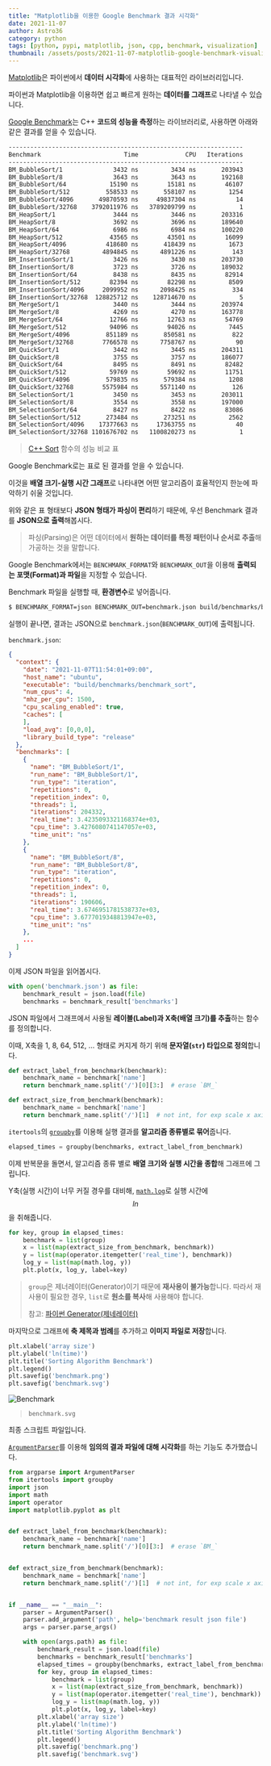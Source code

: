 ```yaml
---
title: "Matplotlib을 이용한 Google Benchmark 결과 시각화"
date: 2021-11-07
author: Astro36
category: python
tags: [python, pypi, matplotlib, json, cpp, benchmark, visualization]
thumbnail: /assets/posts/2021-11-07-matplotlib-google-benchmark-visualization/thumbnail.jpg
---
```


[Matplotlib](https://matplotlib.org/)은 파이썬에서 **데이터 시각화**에 사용하는 대표적인 라이브러리입니다.

파이썬과 Matplotlib을 이용하면 쉽고 빠르게 원하는 **데이터를 그래프**로 나타낼 수 있습니다.

[Google Benchmark](https://github.com/google/benchmark)는 C++ **코드의 성능을 측정**하는 라이브러리로, 사용하면 아래와 같은 결과를 얻을 수 있습니다.

```txt
-----------------------------------------------------------------
Benchmark                       Time             CPU   Iterations
-----------------------------------------------------------------
BM_BubbleSort/1              3432 ns         3434 ns       203943
BM_BubbleSort/8              3643 ns         3643 ns       192168
BM_BubbleSort/64            15190 ns        15181 ns        46107
BM_BubbleSort/512          558533 ns       558107 ns         1254
BM_BubbleSort/4096       49870593 ns     49837304 ns           14
BM_BubbleSort/32768    3792011976 ns   3789209799 ns            1
BM_HeapSort/1                3444 ns         3446 ns       203316
BM_HeapSort/8                3692 ns         3696 ns       189640
BM_HeapSort/64               6986 ns         6984 ns       100220
BM_HeapSort/512             43565 ns        43501 ns        16099
BM_HeapSort/4096           418680 ns       418439 ns         1673
BM_HeapSort/32768         4894845 ns      4891226 ns          143
BM_InsertionSort/1           3426 ns         3430 ns       203730
BM_InsertionSort/8           3723 ns         3726 ns       189032
BM_InsertionSort/64          8438 ns         8435 ns        82914
BM_InsertionSort/512        82394 ns        82298 ns         8509
BM_InsertionSort/4096     2099952 ns      2098425 ns          334
BM_InsertionSort/32768  128825712 ns    128714670 ns            5
BM_MergeSort/1               3440 ns         3444 ns       203974
BM_MergeSort/8               4269 ns         4270 ns       163778
BM_MergeSort/64             12766 ns        12763 ns        54769
BM_MergeSort/512            94096 ns        94026 ns         7445
BM_MergeSort/4096          851189 ns       850581 ns          822
BM_MergeSort/32768        7766578 ns      7758767 ns           90
BM_QuickSort/1               3442 ns         3445 ns       204311
BM_QuickSort/8               3755 ns         3757 ns       186077
BM_QuickSort/64              8495 ns         8491 ns        82482
BM_QuickSort/512            59769 ns        59692 ns        11751
BM_QuickSort/4096          579835 ns       579384 ns         1208
BM_QuickSort/32768        5575984 ns      5571140 ns          126
BM_SelectionSort/1           3450 ns         3453 ns       203011
BM_SelectionSort/8           3554 ns         3558 ns       197000
BM_SelectionSort/64          8427 ns         8422 ns        83086
BM_SelectionSort/512       273484 ns       273251 ns         2562
BM_SelectionSort/4096    17377663 ns     17363755 ns           40
BM_SelectionSort/32768 1101676702 ns   1100820273 ns            1
```

> [C++ Sort](https://github.com/int-i/cpp-sort) 함수의 성능 비교 표

Google Benchmark로는 표로 된 결과를 얻을 수 있습니다.

이것을 **배열 크기-실행 시간 그래프**로 나타내면 어떤 알고리즘이 효율적인지 한눈에 파악하기 쉬울 것입니다.

위와 같은 표 형태보다 **JSON 형태가 파싱이 편리**하기 때문에, 우선 Benchmark 결과를 **JSON으로 출력**해봅시다.

> 파싱(Parsing)은 어떤 데이터에서 **원하는 데이터를 특정 패턴이나 순서로 추출**해 가공하는 것을 말합니다.

Google Benchmark에서는 `BENCHMARK_FORMAT`와 `BENCHMARK_OUT`을 이용해 **출력되는 포맷(Format)과 파일**을 지정할 수 있습니다.

Benchmark 파일을 실행할 때, **환경변수**로 넣어줍니다.

```txt
$ BENCHMARK_FORMAT=json BENCHMARK_OUT=benchmark.json build/benchmarks/benchmark_sort
```

실행이 끝나면, 결과는 JSON으로 `benchmark.json`(`BENCHMARK_OUT`)에 출력됩니다.

`benchmark.json`:

```json
{
  "context": {
    "date": "2021-11-07T11:54:01+09:00",
    "host_name": "ubuntu",
    "executable": "build/benchmarks/benchmark_sort",
    "num_cpus": 4,
    "mhz_per_cpu": 1500,
    "cpu_scaling_enabled": true,
    "caches": [
    ],
    "load_avg": [0,0,0],
    "library_build_type": "release"
  },
  "benchmarks": [
    {
      "name": "BM_BubbleSort/1",
      "run_name": "BM_BubbleSort/1",
      "run_type": "iteration",
      "repetitions": 0,
      "repetition_index": 0,
      "threads": 1,
      "iterations": 204332,
      "real_time": 3.4235093321168374e+03,
      "cpu_time": 3.4276080741147057e+03,
      "time_unit": "ns"
    },
    {
      "name": "BM_BubbleSort/8",
      "run_name": "BM_BubbleSort/8",
      "run_type": "iteration",
      "repetitions": 0,
      "repetition_index": 0,
      "threads": 1,
      "iterations": 190606,
      "real_time": 3.6746951781538737e+03,
      "cpu_time": 3.6777019348813947e+03,
      "time_unit": "ns"
    },
    ...
  ]
}
```

이제 JSON 파일을 읽어봅시다.

```py
with open('benchmark.json') as file:
    benchmark_result = json.load(file)
    benchmarks = benchmark_result['benchmarks']
```

JSON 파일에서 그래프에서 사용될 **레이블(Label)과 X축(배열 크기)를 추출**하는 함수를 정의합니다.

이때, X축을 1, 8, 64, 512, ... 형태로 커지게 하기 위해 **문자열(`str`) 타입으로 정의**합니다.

```py
def extract_label_from_benchmark(benchmark):
    benchmark_name = benchmark['name']
    return benchmark_name.split('/')[0][3:]  # erase `BM_`

def extract_size_from_benchmark(benchmark):
    benchmark_name = benchmark['name']
    return benchmark_name.split('/')[1]  # not int, for exp scale x axis
```

`itertools`의 [`groupby`](https://docs.python.org/ko/3/library/itertools.html?highlight=groupby#itertools.groupby)를 이용해 실행 결과를 **알고리즘 종류별로 묶어**줍니다.

```py
elapsed_times = groupby(benchmarks, extract_label_from_benchmark)
```

이제 반복문을 돌면서, 알고리즘 종류 별로 **배열 크기와 실행 시간을 종합**해 그래프에 그립니다.

Y축(실행 시간)이 너무 커질 경우를 대비해, [`math.log`](https://docs.python.org/ko/3/library/math.html?highlight=log#math.log)로 실행 시간에 $$ln$$을 취해줍니다.

```py
for key, group in elapsed_times:
    benchmark = list(group)
    x = list(map(extract_size_from_benchmark, benchmark))
    y = list(map(operator.itemgetter('real_time'), benchmark))
    log_y = list(map(math.log, y))
    plt.plot(x, log_y, label=key)
```

> `group`은 제너레이터(Generator)이기 때문에 **재사용이 불가능**합니다.
> 따라서 재사용이 필요한 경우, `list`로 **원소를 복사**해 사용해야 합니다.
>
> 참고: [파이썬 Generator(제네레이터)](https://wikidocs.net/16069)

마지막으로 그래프에 **축 제목과 범례**를 추가하고 **이미지 파일로 저장**합니다.

```py
plt.xlabel('array size')
plt.ylabel('ln(time)')
plt.title('Sorting Algorithm Benchmark')
plt.legend()
plt.savefig('benchmark.png')
plt.savefig('benchmark.svg')
```

![Benchmark](/assets/posts/2021-11-07-matplotlib-google-benchmark-visualization/benchmark.svg)

> `benchmark.svg`

최종 스크립트 파일입니다.

[`ArgumentParser`](https://docs.python.org/ko/3/library/argparse.html?highlight=argumentparser#argparse.ArgumentParser)를 이용해 **임의의 결과 파일에 대해 시각화**를 하는 기능도 추가했습니다.

```py
from argparse import ArgumentParser
from itertools import groupby
import json
import math
import operator
import matplotlib.pyplot as plt


def extract_label_from_benchmark(benchmark):
    benchmark_name = benchmark['name']
    return benchmark_name.split('/')[0][3:]  # erase `BM_`


def extract_size_from_benchmark(benchmark):
    benchmark_name = benchmark['name']
    return benchmark_name.split('/')[1]  # not int, for exp scale x axis


if __name__ == "__main__":
    parser = ArgumentParser()
    parser.add_argument('path', help='benchmark result json file')
    args = parser.parse_args()

    with open(args.path) as file:
        benchmark_result = json.load(file)
        benchmarks = benchmark_result['benchmarks']
        elapsed_times = groupby(benchmarks, extract_label_from_benchmark)
        for key, group in elapsed_times:
            benchmark = list(group)
            x = list(map(extract_size_from_benchmark, benchmark))
            y = list(map(operator.itemgetter('real_time'), benchmark))
            log_y = list(map(math.log, y))
            plt.plot(x, log_y, label=key)
        plt.xlabel('array size')
        plt.ylabel('ln(time)')
        plt.title('Sorting Algorithm Benchmark')
        plt.legend()
        plt.savefig('benchmark.png')
        plt.savefig('benchmark.svg')
```
